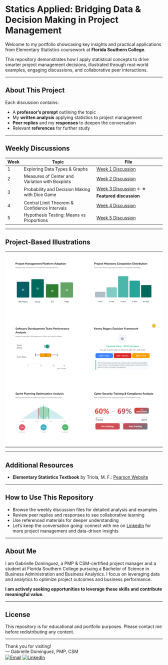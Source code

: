 # Statics Applied: Bridging Data & Decision Making in Project Management

Welcome to my portfolio showcasing key insights and practical applications from Elementary Statistics coursework at **Florida Southern College**.

This repository demonstrates how I apply statistical concepts to drive smarter project management decisions, illustrated through real-world examples, engaging discussions, and collaborative peer interactions.

---

## About This Project

Each discussion contains:  
- A **professor’s prompt** outlining the topic  
- My **written analysis** applying statistics to project management  
- **Peer replies** and my **responses** to deepen the conversation  
- Relevant **references** for further study  

---

## Weekly Discussions

| Week | Topic                                       | File                                    |
|------|---------------------------------------------|-----------------------------------------|
| 1    | Exploring Data Types & Graphs               | [Week 1 Discussion](week01-discussion.md) |
| 2    | Measures of Center and Variation with Boxplots | [Week 2 Discussion](week02-discussion.md) |
| 3    | Probability and Decision Making with Dice Game | [Week 3 Discussion](week03-discussion.md) ← **⭐ Featured discussion** |
| 4    | Central Limit Theorem & Confidence Intervals | [Week 4 Discussion](week04-discussion.md) |
| 5    | Hypothesis Testing: Means vs Proportions    | [Week 5 Discussion](week05-discussion.md) |

---

## Project-Based Illustrations

<style>
  .clip-container {
    position: relative;
    display: inline-block;
    width: 100%;
  }

  .clip-container img.main-img {
    width: 600px;
    height: auto;
    border-radius: 4px;
    display: block;
  }

  .clip-icon {
    position: absolute;
    top: 6px;
    right: 6px;
    width: 14px;
    height: 14px;
    opacity: 0.4;
    transition: opacity 0.2s ease;
    pointer-events: none;
  }

  .clip-container:hover .clip-icon {
    opacity: 0.7;
  }
</style>

<table style="width: 100%; table-layout: fixed;">
  <!-- Week 1 -->
  <tr>
    <td align="center" style="padding: 15px; background-color: #fff; width: 50%;">
      <a href="week01-discussion.html">
        <div class="clip-container">
          <img
            src="https://github.com/GabrielleDominguez/Statics-Applied-Bridging-Data-Decision-Making-in-Project-Management/raw/c07f9deae71ee44ee9b6c215b9ac8890221f271e/thumbnail%201%2C%20post.png"
            alt="Week 1 Graphic - Updated"
            class="main-img"
          />
          <img
            src="https://upload.wikimedia.org/wikipedia/commons/thumb/6/6b/Paper_clip_icon.svg/1024px-Paper_clip_icon.svg.png"
            alt=""
            class="clip-icon"
          />
        </div>
      </a>
    </td>
    <td align="center" style="padding: 15px; background-color: #fff; width: 50%;">
      <a href="week01-discussion.html">
        <div class="clip-container">
          <img
            src="https://github.com/GabrielleDominguez/Statics-Applied-Bridging-Data-Decision-Making-in-Project-Management/raw/c07f9deae71ee44ee9b6c215b9ac8890221f271e/thumbnail%202%2C%20post.png"
            alt="Week 1 Graph Variation - Updated"
            class="main-img"
          />
          <img
            src="https://upload.wikimedia.org/wikipedia/commons/thumb/6/6b/Paper_clip_icon.svg/1024px-Paper_clip_icon.svg.png"
            alt=""
            class="clip-icon"
          />
        </div>
      </a>
    </td>
  </tr>

  <!-- Week 2 & Week 3 -->
  <tr>
    <td align="center" style="padding: 15px; background-color: #fff; width: 50%;">
      <a href="week02-discussion.html">
        <div class="clip-container">
          <img
            src="https://github.com/GabrielleDominguez/Statics-Applied-Bridging-Data-Decision-Making-in-Project-Management/raw/5bbfc26ccf0bdb77807f6c550823e9def342452b/thumbnail%203%2C%20post.png"
            alt="Week 2 Slot 3 - Final Thumbnail"
            class="main-img"
          />
          <img
            src="https://upload.wikimedia.org/wikipedia/commons/thumb/6/6b/Paper_clip_icon.svg/1024px-Paper_clip_icon.svg.png"
            alt=""
            class="clip-icon"
          />
        </div>
      </a>
    </td>
    <td align="center" style="padding: 15px; background-color: #fff; width: 50%;">
      <a href="week03-discussion.html">
        <div class="clip-container">
          <img
            src="https://github.com/GabrielleDominguez/Statics-Applied-Bridging-Data-Decision-Making-in-Project-Management/raw/a6e29fe5131c603b0cf0589c7cd2849d3b79f7e5/thumbnail%204%2C%20post%20w%20star%20v3.png"
            alt="Week 3 Graphic - Star V3"
            class="main-img"
          />
          <img
            src="https://upload.wikimedia.org/wikipedia/commons/thumb/6/6b/Paper_clip_icon.svg/1024px-Paper_clip_icon.svg.png"
            alt=""
            class="clip-icon"
          />
        </div>
      </a>
    </td>
  </tr>

  <!-- Week 4 & Week 5 -->
  <tr>
    <td align="center" style="padding: 15px; background-color: #fff; width: 50%;">
      <a href="week04-discussion.html">
        <div class="clip-container">
          <img
            src="https://github.com/GabrielleDominguez/Statics-Applied-Bridging-Data-Decision-Making-in-Project-Management/raw/e0bbd7a7f691cc705e804e1b6d612bef786205f1/thumbnail%205%2C%20post%20(final%20v2).png"
            alt="Week 4 Illustration - Final V2"
            class="main-img"
          />
          <img
            src="https://upload.wikimedia.org/wikipedia/commons/thumb/6/6b/Paper_clip_icon.svg/1024px-Paper_clip_icon.svg.png"
            alt=""
            class="clip-icon"
          />
        </div>
      </a>
    </td>
    <td align="center" style="padding: 15px; background-color: #fff; width: 50%;">
      <a href="week05-discussion.html">
        <div class="clip-container">
          <img
            src="https://github.com/GabrielleDominguez/Statics-Applied-Bridging-Data-Decision-Making-in-Project-Management/raw/e5de1c69e920603f9ccbef413e3522006daa5435/thumbnail%206%2C%20post%20v6.png"
            alt="Week 5 Graphic - Final v6"
            class="main-img"
          />
          <img
            src="https://upload.wikimedia.org/wikipedia/commons/thumb/6/6b/Paper_clip_icon.svg/1024px-Paper_clip_icon.svg.png"
            alt=""
            class="clip-icon"
          />
        </div>
      </a>
    </td>
  </tr>
</table>

---

## Additional Resources

- **Elementary Statistics Textbook** by Triola, M. F.: [Pearson Website](https://www.pearson.com/en-us/subject-catalog/p/elementary-statistics/P200000006399/9780137366446?srsltid=AfmBOop8xN8ZxkM5WyngISxC95exMUdZT0OO9hPBOkOjo8TVQgPUJjXr)

---

## How to Use This Repository

- Browse the weekly discussion files for detailed analysis and examples  
- Review peer replies and responses to see collaborative learning  
- Use referenced materials for deeper understanding  
- Let’s keep the conversation going: connect with me on [LinkedIn](https://www.linkedin.com/in/gabrielle-r-dominguez) for more project management and data-driven insights

---

## About Me

I am Gabrielle Dominguez, a PMP & CSM-certified project manager and a student at Florida Southern College pursuing a Bachelor of Science in Business Administration and Business Analytics. I focus on leveraging data and analytics to optimize project outcomes and business performance.

**I am actively seeking opportunities to leverage these skills and contribute meaningful value.**

---

## License

This repository is for educational and portfolio purposes. Please contact me before redistributing any content.

---

Thank you for visiting!  
— Gabrielle Dominguez, PMP, CSM  
[<img src="https://img.icons8.com/color/48/gmail-new.png" alt="Email" width="20" height="20" style="vertical-align:middle;">](mailto:gabrielledominguez05@gmail.com)
[<img src="https://upload.wikimedia.org/wikipedia/commons/c/ca/LinkedIn_logo_initials.png" alt="LinkedIn" width="20" height="20" style="vertical-align:middle;">](https://www.linkedin.com/in/gabrielle-r-dominguez)